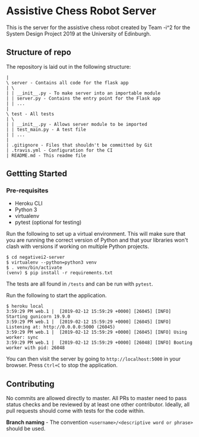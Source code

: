 # Assistive Chess Robot Server

This is the server for the assistive chess robot created by Team -i^2 for the System Design Project 2019 at the University of Edinburgh.

## Structure of repo

The repository is laid out in the following structure:

```
|
\ server - Contains all code for the flask app
| \
| | __init__.py - To make server into an importable module
| | server.py - Contains the entry point for the Flask app
| | ...
|
\ test - All tests
| \
| | __init__.py - Allows server module to be imported
| | test_main.py - A test file
| | ...
|
| .gitignore - Files that shouldn't be committed by Git
| .travis.yml - Configuration for the CI
| README.md - This readme file
```

## Gettting Started

### Pre-requisites

 - Heroku CLI
 - Python 3
 - virtualenv
 - pytest (optional for testing)

Run the following to set up a virtual environment. This will make sure that you are running the correct version of Python and that your libraries won't clash with versions if working on multiple Python projects.

```
$ cd negativei2-server
$ virtualenv --python=python3 venv
$ . venv/bin/activate
(venv) $ pip install -r requirements.txt
```

The tests are all found in `/tests` and can be run with `pytest`.

Run the following to start the application.

```
$ heroku local
3:59:29 PM web.1 |  [2019-02-12 15:59:29 +0000] [26045] [INFO] Starting gunicorn 19.9.0
3:59:29 PM web.1 |  [2019-02-12 15:59:29 +0000] [26045] [INFO] Listening at: http://0.0.0.0:5000 (26045)
3:59:29 PM web.1 |  [2019-02-12 15:59:29 +0000] [26045] [INFO] Using worker: sync
3:59:29 PM web.1 |  [2019-02-12 15:59:29 +0000] [26048] [INFO] Booting worker with pid: 26048
```

You can then visit the server by going to `http://localhost:5000` in your browser. Press `Ctrl+C` to stop the application.

## Contributing

No commits are allowed directly to master. All PRs to master need to pass status checks and be reviewed by at least one other contributor. Ideally, all pull requests should come with tests for the code within.

**Branch naming** - The convention `<username>/<descriptive word or phrase>` should be used.
